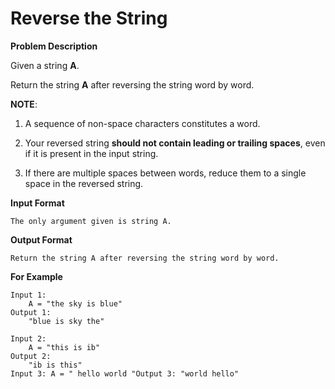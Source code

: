 # Reverse the String
**Problem Description**

Given a string **A**.

Return the string **A** after reversing the string word by word.

**NOTE**:

1.  A sequence of non-space characters constitutes a word.

2.  Your reversed string **should not contain leading or trailing spaces**, even if it is present in the input string.

3.  If there are multiple spaces between words, reduce them to a single space in the reversed string.



**Input Format**

```
The only argument given is string A.

```

**Output Format**

```
Return the string A after reversing the string word by word.

```

**For Example**

```
Input 1:
    A = "the sky is blue"
Output 1:
    "blue is sky the"

Input 2:
    A = "this is ib"
Output 2:
    "ib is this"
Input 3: A = " hello world "Output 3: "world hello"
```
